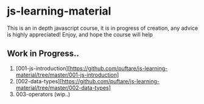 # js-learning-material

This is an in depth javascript course, it is in progress of creation, any advice is highly appreciated!
Enjoy, and hope the course will help

## Work in Progress..

1. [001-js-introduction][https://github.com/puftare/js-learning-material/tree/master/001-js-introduction]
2. [002-data-types][https://github.com/puftare/js-learning-material/tree/master/002-data-types]
3. 003-operators (wip..)

